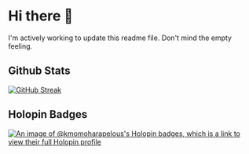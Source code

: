 # Hi there 👋

I'm actively working to update this readme file. Don't mind the empty feeling.

## Github Stats

[![GitHub Streak](https://github-readme-streak-stats.herokuapp.com?user=KMomoharaPelous&theme=dark)](https://git.io/streak-stats)

## Holopin Badges

[![An image of @kmomoharapelous's Holopin badges, which is a link to view their full Holopin profile](https://holopin.me/kmomoharapelous)](https://holopin.io/@kmomoharapelous)
<!--
**KMomoharaPelous/KMomoharaPelous** is a ✨ _special_ ✨ repository because its `README.md` (this file) appears on your GitHub profile.

Here are some ideas to get you started:

- 🔭 I’m currently working on ...
- 🌱 I’m currently learning ...
- 👯 I’m looking to collaborate on ...
- 🤔 I’m looking for help with ...
- 💬 Ask me about ...
- 📫 How to reach me: ...
- 😄 Pronouns: ...
- ⚡ Fun fact: ...
-->
